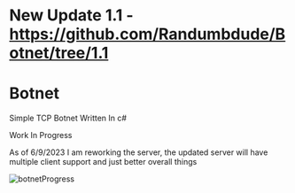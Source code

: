 # New Update 1.1 - https://github.com/Randumbdude/Botnet/tree/1.1
# Botnet
Simple TCP Botnet Written In c#

Work In Progress

As of 6/9/2023 I am reworking the server, the updated server will have multiple client support and just better overall things

![botnetProgress](https://user-images.githubusercontent.com/86636387/232346058-255c19a8-2be2-4e05-a057-f973d8aafbbb.png)
